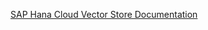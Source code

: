 [SAP Hana Cloud Vector Store Documentation](https://docs.spring.io/spring-ai/reference/api/vectordbs/hana.html)